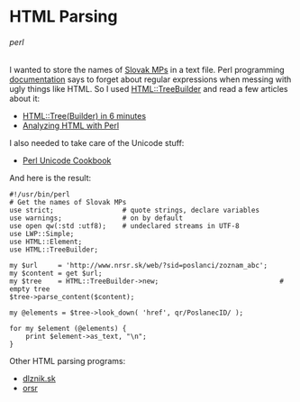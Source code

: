 # HTML Parsing
###### perl

I wanted to store the names of [Slovak MPs](http://www.nrsr.sk/web/?sid=poslanci/zoznam_abc) in a text file. Perl programming [documentation](http://perldoc.perl.org/perlfaq6.html#How-do-I-match-XML%2c-HTML%2c-or-other-nasty%2c-ugly-things-with-a-regex%3f) says to forget about regular expressions when messing with ugly things like HTML. So I used [HTML::TreeBuilder](https://metacpan.org/module/HTML::TreeBuilder) and read a few articles about it:

* [HTML::Tree(Builder) in 6 minutes](http://www.perlmonks.org/?node_id=280461)
* [Analyzing HTML with Perl](http://www.perl.com/pub/2006/01/19/analyzing_html.html)

I also needed to take care of the Unicode stuff:

* [Perl Unicode Cookbook](http://www.perl.com/pub/2012/04/perlunicook-standard-preamble.html)

And here is the result:

    #!/usr/bin/perl
    # Get the names of Slovak MPs
    use strict;                 # quote strings, declare variables
    use warnings;               # on by default
    use open qw(:std :utf8);    # undeclared streams in UTF-8
    use LWP::Simple;
    use HTML::Element;
    use HTML::TreeBuilder;

    my $url     = 'http://www.nrsr.sk/web/?sid=poslanci/zoznam_abc';
    my $content = get $url;
    my $tree    = HTML::TreeBuilder->new;                              # empty tree
    $tree->parse_content($content);

    my @elements = $tree->look_down( 'href', qr/PoslanecID/ );

    for my $element (@elements) {
        print $element->as_text, "\n";
    }

Other HTML parsing programs:

* [dlznik.sk](https://github.com/jreisinger/audit/blob/master/scripts/dlznik.pl)
* [orsr](https://github.com/jreisinger/audit/tree/master/orsr)
